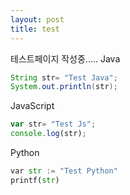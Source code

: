 ```yaml
---
layout: post
title: test
---
```


테스트페이지 작성중.....
Java
```java
String str= "Test Java";
System.out.println(str);
```
JavaScript
```javascript
var str= "Test Js";
console.log(str);
```
Python
```python
var str := "Test Python"
printf(str)
```
